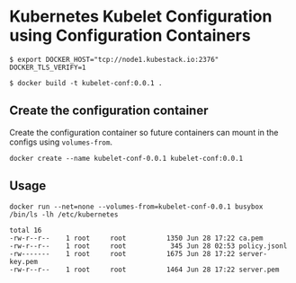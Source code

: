 # Kubernetes Kubelet Configuration using Configuration Containers

```
$ export DOCKER_HOST="tcp://node1.kubestack.io:2376" DOCKER_TLS_VERIFY=1
```

```
$ docker build -t kubelet-conf:0.0.1 .
```

## Create the configuration container

Create the configuration container so future containers can mount in the configs using `volumes-from`. 

```
docker create --name kubelet-conf-0.0.1 kubelet-conf:0.0.1
```

## Usage

```
docker run --net=none --volumes-from=kubelet-conf-0.0.1 busybox /bin/ls -lh /etc/kubernetes
```

```
total 16
-rw-r--r--    1 root     root          1350 Jun 28 17:22 ca.pem
-rw-r--r--    1 root     root           345 Jun 28 02:53 policy.jsonl
-rw-------    1 root     root          1675 Jun 28 17:22 server-key.pem
-rw-r--r--    1 root     root          1464 Jun 28 17:22 server.pem
```
